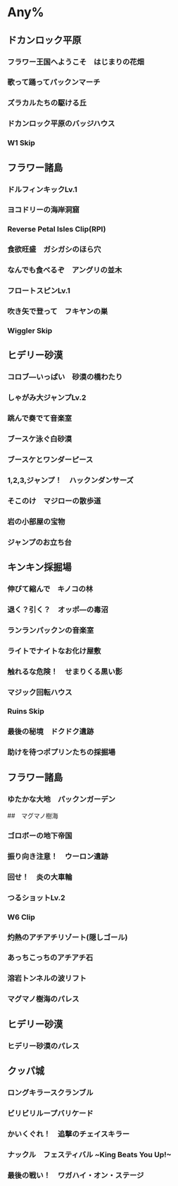
# Any%




## ドカンロック平原
### フラワー王国へようこそ　はじまりの花畑
### 歌って踊ってパックンマーチ
### ズラカルたちの駆ける丘
### ドカンロック平原のバッジハウス
### W1 Skip

## フラワー諸島

### ドルフィンキックLv.1
### ヨコドリーの海岸洞窟
### Reverse Petal Isles Clip(RPI)
### 食欲旺盛　ガシガシのほら穴
### なんでも食べるぞ　アングリの並木
### フロートスピンLv.1
### 吹き矢で登って　フキヤンの巣
### Wiggler Skip

## ヒデリー砂漠

### コロブ―いっぱい　砂漠の橋わたり
### しゃがみ大ジャンプLv.2
### 跳んで奏でて音楽室
### ブースケ泳ぐ白砂漠
### ブースケとワンダーピース
### 1,2,3,ジャンプ！　ハックンダンサーズ
### そこのけ　マジローの散歩道
### 岩の小部屋の宝物
### ジャンプのお立ち台

## キンキン採掘場

### 伸びて縮んで　キノコの林
### 退く？引く？　オッポ―の毒沼
### ランランパックンの音楽室
### ライトでナイトなお化け屋敷
### 触れるな危険！　せまりくる黒い影
### マジック回転ハウス
### Ruins Skip
### 最後の秘境　ドクドク遺跡
### 助けを待つポプリンたちの採掘場

## フラワー諸島

### ゆたかな大地　パックンガーデン

##　マグマノ樹海

### ゴロボーの地下帝国
### 振り向き注意！　ウーロン遺跡
### 回せ！　炎の大車輪
### つるショットLv.2
### W6 Clip
### 灼熱のアチアチリゾート(隠しゴール)
### あっちこっちのアチアチ石
### 溶岩トンネルの波リフト
### マグマノ樹海のパレス

## ヒデリー砂漠

### ヒデリー砂漠のパレス

## クッパ城

### ロングキラースクランブル
### ビリビリループバリケード
### かいくぐれ！　追撃のチェイスキラー
### ナックル　フェスティバル \~King Beats You Up!~
### 最後の戦い！　ワガハイ・オン・ステージ

